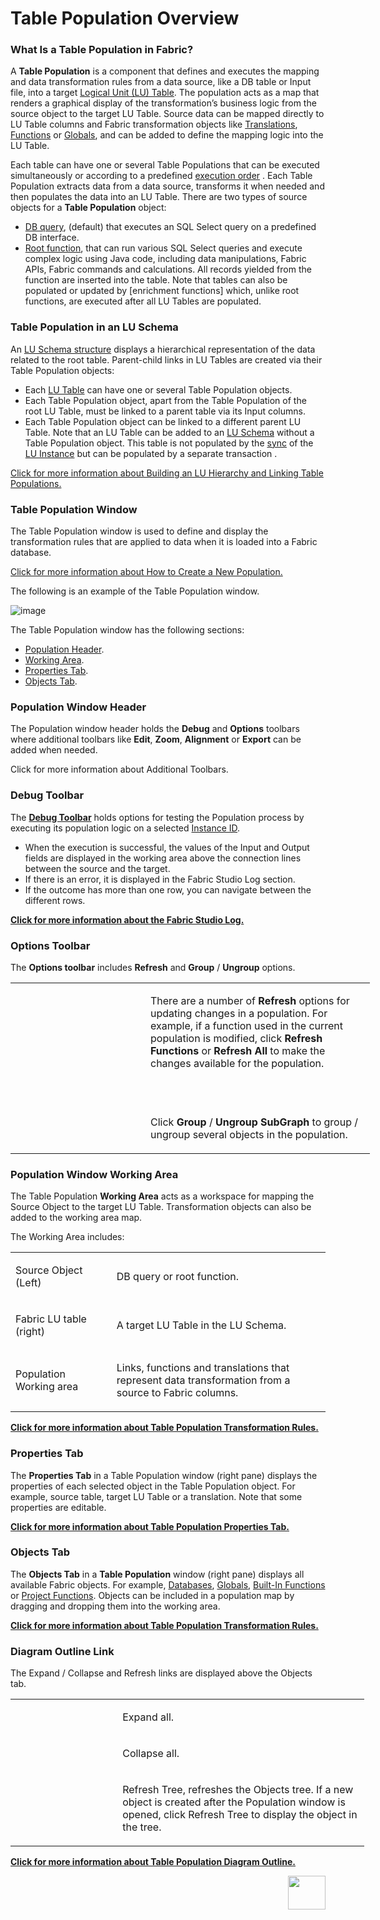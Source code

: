 # Table Population Overview

### What Is a Table Population in Fabric? 
A **Table Population** is a component that defines and executes the mapping and data transformation rules from a data source, like a DB table or Input file, into a target [Logical Unit (LU) Table](https://github.com/k2view-academy/K2View-Academy/blob/master/articles/06_LU_tables/01_LU_tables_overview.md). The population acts as a map that renders a graphical display of the transformation’s business logic from the source object to the target LU Table. Source data can be mapped directly to LU Table columns and Fabric transformation objects like [Translations](https://github.com/k2view-academy/K2View-Academy/blob/master/articles/09_translations/01_translations_overview_and_use_cases.md), [Functions](https://github.com/k2view-academy/K2View-Academy/blob/master/articles/07_table_population/08_project_functions.md) or [Globals](https://github.com/k2view-academy/K2View-Academy/blob/master/articles/08_globals/01_globals_overview.md), and can be added to define the mapping logic into the LU Table. 

Each table can have one or several Table Populations that can be executed simultaneously or according to a predefined [execution order](https://github.com/k2view-academy/K2View-Academy/blob/master/articles/07_table_population/13_LU_table_population_execution_order.md) .
Each Table Population extracts data from a data source, transforms it when needed and then populates the data into an LU Table.
There are two types of source objects for a **Table Population** object:
*	[DB query](https://github.com/k2view-academy/K2View-Academy/blob/master/articles/07_table_population/02_source_object_types.md), (default) that executes an SQL Select query on a predefined DB interface. 
*	[Root function](https://github.com/k2view-academy/K2View-Academy/blob/master/articles/07_table_population/02_source_object_types.md), that can run various SQL Select queries and execute complex logic using Java code, including data manipulations, Fabric APIs, Fabric commands and calculations. All records yielded from the function are inserted into the table. 
Note that tables can also be populated or updated by [enrichment functions] which, unlike root functions, are executed after all LU Tables are populated.

### Table Population in an LU Schema 
An [LU Schema structure](https://github.com/k2view-academy/K2View-Academy/blob/master/articles/03_logical_units/03_LU_schema_window.md)  displays a hierarchical representation of the data related to the root table. Parent-child links in LU Tables are created via their Table Population objects:
*	Each [LU Table](https://github.com/k2view-academy/K2View-Academy/blob/master/articles/06_LU_tables/01_LU_tables_overview.md) can have one or several Table Population objects. 
*	Each Table Population object, apart from the Table Population of the root LU Table, must be linked to a parent table via its Input columns.
*	Each Table Population object can be linked to a different parent LU Table.
Note that an LU Table can be added to an [LU Schema](https://github.com/k2view-academy/K2View-Academy/blob/master/articles/03_logical_units/03_LU_schema_window.md)  without a Table Population object. This table is not populated by the [sync](https://github.com/k2view-academy/K2View-Academy/blob/master/articles/01_fabric_overview/02_fabric_glossary.md#sync) of the [LU Instance](https://github.com/k2view-academy/K2View-Academy/blob/master/articles/01_fabric_overview/02_fabric_glossary.md#lui) but can be populated by a separate transaction .

[Click for more information about Building an LU Hierarchy and Linking Table Populations.](https://github.com/k2view-academy/K2View-Academy/blob/master/articles/03_logical_units/12_LU_hierarchy_and_linking_table_population.md)

### Table Population Window
The Table Population window is used to define and display the transformation rules that are applied to data when it is loaded into a Fabric database. 

[Click for more information about How to Create a New Population.](https://github.com/k2view-academy/K2View-Academy/blob/master/articles/07_table_population/03_creating_a_new_table_population.md)

The following is an example of the Table Population window. 

![image](https://github.com/k2view-academy/K2View-Academy/blob/master/articles/07_table_population/images/07_01_01_table_pop_window.png)

The Table Population window has the following sections:
*	[Population Header](https://github.com/k2view-academy/K2View-Academy/blob/master/articles/07_table_population/01_table_population_overview.md#population-window-header). 
*	[Working Area](https://github.com/k2view-academy/K2View-Academy/blob/master/articles/07_table_population/01_table_population_overview.md#population-window-working-area).
*	[Properties Tab](https://github.com/k2view-academy/K2View-Academy/blob/master/articles/07_table_population/01_table_population_overview.md#properties-tab).
*	[Objects Tab](https://github.com/k2view-academy/K2View-Academy/blob/master/articles/07_table_population/01_table_population_overview.md#objects-tab).

### Population Window Header
The Population window header holds the **Debug** and **Options** toolbars where additional toolbars like **Edit**, **Zoom**, **Alignment** or **Export** can be added when needed. 

Click for more information about Additional Toolbars.

### Debug Toolbar
The [**Debug Toolbar**](https://github.com/k2view-academy/K2View-Academy/blob/master/articles/13_LUDB_viewer_and_studio_debug_capabilities/03_debug_table_population.md) holds options for testing the Population process by executing its population logic on a selected [Instance ID](https://github.com/k2view-academy/K2View-Academy/blob/master/articles/01_fabric_overview/02_fabric_glossary.md#instance-id).
*	When the execution is successful, the values of the Input and Output fields are displayed in the working area above the connection lines between the source and the target. 
*	If there is an error, it is displayed in the Fabric Studio Log section.
*	If the outcome has more than one row, you can navigate between the different rows.

[**Click for more information about the Fabric Studio Log.**](https://github.com/k2view-academy/K2View-Academy/blob/master/articles/13_LUDB_viewer_and_studio_debug_capabilities/02_fabric_studio_log_files.md)

### Options Toolbar
The **Options toolbar** includes **Refresh** and **Group** / **Ungroup** options.
<table style="width: 606px;">
<tbody>
<tr>
<td width="200">&nbsp; <img src="https://github.com/k2view-academy/K2View-Academy/blob/master/articles/07_table_population/images/07_01_02_refresh.png" alt="" /><img src="https://github.com/k2view-academy/K2View-Academy/blob/master/articles/07_table_population/images/07_01_03_refresh2.PNG" alt="" /></td>
<td style="width: 343px;">
<p>There are a number of <strong>Refresh</strong> options for updating changes in a population. For example, if a function used in the current population is modified, click <strong>Refresh Functions</strong> or <strong>Refresh All</strong> to make the changes available for the population.</p>
<p>&nbsp;</p>
</td>
</tr>
<tr>
<td width="200"><img src="https://github.com/k2view-academy/K2View-Academy/blob/master/articles/07_table_population/images/07_01_04_refresh3.png" alt="" /></td>
<td style="width: 343px;">
<p>Click <strong>Group</strong> / <strong>Ungroup SubGraph</strong> to group / ungroup several objects in the population.</p>
</td>
</tr>
</tbody>
</table>

### Population Window Working Area
The Table Population **Working Area** acts as a workspace for mapping the Source Object to the target LU Table. Transformation objects can also be added to the working area map. 

The Working Area includes:
<table width="614">
<tbody>
<tr>
<td width="179">
<p>Source Object (Left)</p>
</td>
<td width="435">
<p>DB query or root function.</p>
</td>
</tr>
<tr>
<td width="179">
<p>Fabric LU table (right)</p>
</td>
<td width="435">
<p>A target LU Table in the LU Schema.</p>
</td>
</tr>
<tr>
<td width="179">
<p>Population Working area</p>
</td>
<td width="435">
<p>Links, functions and translations that represent data transformation from a source to Fabric columns.</p>
</td>
</tr>
</tbody>
</table>

[**Click for more information about Table Population Transformation Rules.**](https://github.com/k2view-academy/K2View-Academy/blob/master/articles/07_table_population/06_table_population_transformation_rules.md)

### Properties Tab
The **Properties Tab** in a Table Population window (right pane) displays the properties of each selected object in the Table Population object. For example, source table, target LU Table or a translation. Note that some properties are editable. 

[**Click for more information about Table Population Properties Tab.**](https://github.com/k2view-academy/K2View-Academy/blob/master/articles/07_table_population/04_table_population_properties_tab.md)

### Objects Tab
The **Objects Tab** in a **Table Population** window (right pane) displays all available Fabric objects. For example, [Databases](https://github.com/k2view-academy/K2View-Academy/blob/master/articles/05_DB_interfaces/02_interfaces_source_analysis_guidelines.md), [Globals](https://github.com/k2view-academy/K2View-Academy/blob/master/articles/08_globals/01_globals_overview.md), [Built-In Functions](https://github.com/k2view-academy/K2View-Academy/blob/master/articles/07_table_population/07_fabric_built_in_functions.md) or [Project Functions](https://github.com/k2view-academy/K2View-Academy/blob/master/articles/07_table_population/08_project_functions.md). 
Objects can be included in a population map by dragging and dropping them into the working area.

[**Click for more information about Table Population Transformation Rules.**](https://github.com/k2view-academy/K2View-Academy/blob/master/articles/07_table_population/06_table_population_transformation_rules.md)

### Diagram Outline Link
The Expand / Collapse and Refresh links are displayed above the Objects tab.
<table style="width: 566px;">
<tbody>
<tr>
<td width="200"><img src="https://github.com/k2view-academy/K2View-Academy/blob/master/articles/07_table_population/images/07_01_05_object_icon1.PNG" alt="" /></td>
<td style="width: 465px;">
<p>Expand all.</p>
</td>
</tr>
<tr>
<td width="200"><img src="https://github.com/k2view-academy/K2View-Academy/blob/master/articles/07_table_population/images/07_01_06_object_icon2.PNG" alt="" /></td>
<td style="width: 465px;">
<p>Collapse all.</p>
</td>
</tr>
<tr>
<td width="200"><img src="https://github.com/k2view-academy/K2View-Academy/blob/master/articles/07_table_population/images/07_01_07_object_icon_3.PNG" alt="" /></td>
<td style="width: 465px;">
<p>Refresh Tree, refreshes the Objects tree. If a new object is created after the Population window is opened, click Refresh Tree to display the object in the tree.</p>
</td>
</tr>
</tbody>
</table>

[**Click for more information about Table Population Diagram Outline.**](https://github.com/k2view-academy/K2View-Academy/blob/master/articles/07_table_population/12_table_population_diagram_outline.md)

[<img align="right" width="60" height="54" src="https://github.com/k2view-academy/K2View-Academy/blob/master/articles/images/Next.png">](https://github.com/k2view-academy/K2View-Academy/blob/master/articles/07_table_population/02_source_object_types.md)

